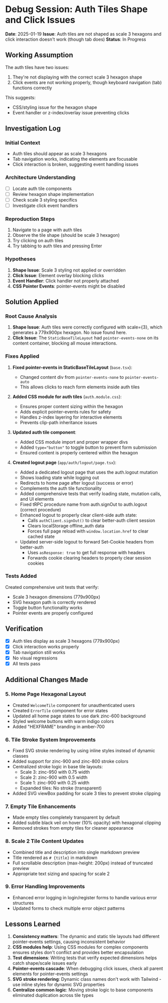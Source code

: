 # Debug Session: Auth Tiles Shape and Click Issues

**Date**: 2025-01-19
**Issue**: Auth tiles are not shaped as scale 3 hexagons and click interaction doesn't work (though tab does)
**Status**: In Progress

## Working Assumption
The auth tiles have two issues:
1. They're not displaying with the correct scale 3 hexagon shape
2. Click events are not working properly, though keyboard navigation (tab) functions correctly

This suggests:
- CSS/styling issue for the hexagon shape
- Event handler or z-index/overlay issue preventing clicks

## Investigation Log

### Initial Context
- Auth tiles should appear as scale 3 hexagons
- Tab navigation works, indicating the elements are focusable
- Click interaction is broken, suggesting event handling issues

### Architecture Understanding
- [ ] Locate auth tile components
- [ ] Review hexagon shape implementation
- [ ] Check scale 3 styling specifics
- [ ] Investigate click event handlers

### Reproduction Steps
1. Navigate to a page with auth tiles
2. Observe the tile shape (should be scale 3 hexagon)
3. Try clicking on auth tiles
4. Try tabbing to auth tiles and pressing Enter

### Hypotheses
1. **Shape Issue**: Scale 3 styling not applied or overridden
2. **Click Issue**: Element overlay blocking clicks
3. **Event Handler**: Click handler not properly attached
4. **CSS Pointer Events**: pointer-events might be disabled

## Solution Applied

### Root Cause Analysis
1. **Shape Issue**: Auth tiles were correctly configured with scale={3}, which generates a 779x900px hexagon. No issue found here.
2. **Click Issue**: The `StaticBaseTileLayout` had `pointer-events-none` on its content container, blocking all mouse interactions.

### Fixes Applied

1. **Fixed pointer-events in StaticBaseTileLayout** (`base.tsx`):
   - Changed content div from `pointer-events-none` to `pointer-events-auto`
   - This allows clicks to reach form elements inside auth tiles

2. **Added CSS module for auth tiles** (`auth.module.css`):
   - Ensures proper content sizing within the hexagon
   - Adds explicit pointer-events rules for safety
   - Handles z-index layering for interactive elements
   - Prevents clip-path inheritance issues

3. **Updated auth tile component**:
   - Added CSS module import and proper wrapper divs
   - Added `type="button"` to toggle button to prevent form submission
   - Ensured content is properly centered within the hexagon

4. **Created logout page** (`app/auth/logout/page.tsx`):
   - Added a dedicated logout page that uses the auth.logout mutation
   - Shows loading state while logging out
   - Redirects to home page after logout (success or error)
   - Complements the auth tile functionality
   - Added comprehensive tests that verify loading state, mutation calls, and UI elements
   - Fixed tRPC procedure name from auth.signOut to auth.logout (correct procedure)
   - Enhanced logout to properly clear client-side auth state:
     - Calls `authClient.signOut()` to clear better-auth client session
     - Clears localStorage offline_auth data
     - Forces full page reload with `window.location.href` to clear cached state
   - Updated server-side logout to forward Set-Cookie headers from better-auth
     - Uses `asResponse: true` to get full response with headers
     - Forwards cookie clearing headers to properly clear session cookies

### Tests Added
Created comprehensive unit tests that verify:
- Scale 3 hexagon dimensions (779x900px)
- SVG hexagon path is correctly rendered
- Toggle button functionality works
- Pointer events are properly configured

## Verification
- [x] Auth tiles display as scale 3 hexagons (779x900px)
- [x] Click interaction works properly
- [x] Tab navigation still works
- [x] No visual regressions
- [x] All tests pass

## Additional Changes Made

### 5. **Home Page Hexagonal Layout**
- Created `WelcomeTile` component for unauthenticated users
- Created `ErrorTile` component for error states
- Updated all home page states to use dark zinc-600 background
- Styled welcome buttons with warm indigo colors
- Added "HEXFRAME" branding in amber-700

### 6. **Tile Stroke System Improvements**
- Fixed SVG stroke rendering by using inline styles instead of dynamic classes
- Added support for zinc-900 and zinc-800 stroke colors
- Centralized stroke logic in base tile layouts:
  - Scale 3: zinc-950 with 0.75 width
  - Scale 2: zinc-900 with 0.5 width  
  - Scale 1: zinc-900 with 0.25 width
  - Expanded tiles: No stroke (transparent)
- Added SVG viewBox padding for scale 3 tiles to prevent stroke clipping

### 7. **Empty Tile Enhancements**
- Made empty tiles completely transparent by default
- Added subtle black veil on hover (10% opacity) with hexagonal clipping
- Removed strokes from empty tiles for cleaner appearance

### 8. **Scale 2 Tile Content Updates**
- Combined title and description into single markdown preview
- Title rendered as `# {title}` in markdown
- Full scrollable description (max-height: 200px) instead of truncated preview
- Appropriate text sizing and spacing for scale 2

### 9. **Error Handling Improvements**
- Enhanced error logging in login/register forms to handle various error structures
- Updated forms to check multiple error object patterns

## Lessons Learned
1. **Consistency matters**: The dynamic and static tile layouts had different pointer-events settings, causing inconsistent behavior
2. **CSS modules help**: Using CSS modules for complex components ensures styles don't conflict and provides better encapsulation
3. **Test dimensions**: Writing tests that verify expected dimensions helps catch shape/scale issues early
4. **Pointer-events cascade**: When debugging click issues, check all parent elements for pointer-events settings
5. **SVG stroke rendering**: Dynamic class names don't work with Tailwind - use inline styles for dynamic SVG properties
6. **Centralize common logic**: Moving stroke logic to base components eliminated duplication across tile types